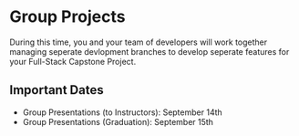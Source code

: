 # Group Projects

During this time, you and your team of developers will work together managing seperate devlopment branches to develop seperate features for your Full-Stack Capstone Project.

## Important Dates

- Group Presentations (to Instructors): September 14th
- Group Presentations (Graduation): September 15th
